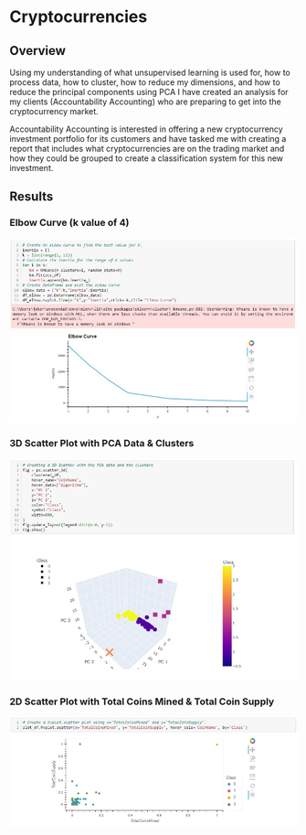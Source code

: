 # Cryptocurrencies

## Overview
Using my understanding of what unsupervised learning is used for, how to process data, how to cluster, how to reduce my dimensions, and how to reduce the principal components using PCA I have created an analysis for my clients (Accountability Accounting) who are preparing to get into the cryptocurrency market.

Accountability Accounting is interested in offering a new cryptocurrency investment portfolio for its customers and have tasked me with creating a report that includes what cryptocurrencies are on the trading market and how they could be grouped to create a classification system for this new investment.

## Results
### Elbow Curve (k value of 4)
![Elbow](https://github.com/jakarohu/Cryptocurrencies/blob/main/Resources/ElbowCurve.jpg)

### 3D Scatter Plot with PCA Data & Clusters
![3D](https://github.com/jakarohu/Cryptocurrencies/blob/main/Resources/3DScatter.jpg)

### 2D Scatter Plot with Total Coins Mined & Total Coin Supply
![HVPlot](https://github.com/jakarohu/Cryptocurrencies/blob/main/Resources/HVPlotScatter.jpg)
